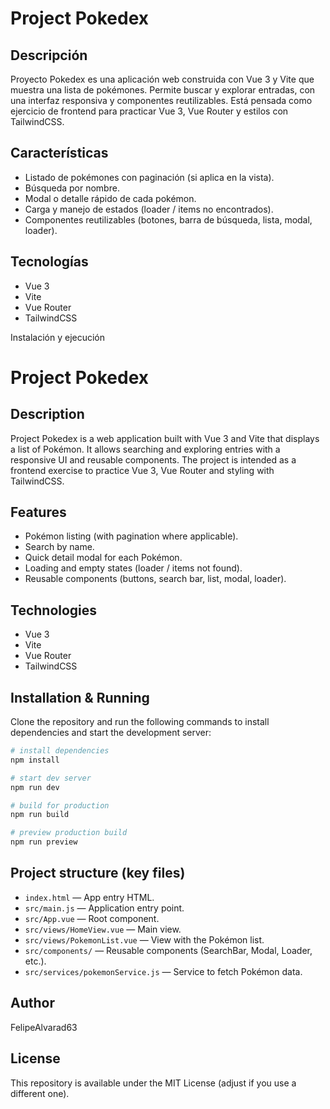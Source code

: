  # Project Pokedex

 Descripción
------------

 Proyecto Pokedex es una aplicación web construida con Vue 3 y Vite que muestra una lista de pokémones. Permite buscar y explorar entradas, con una interfaz responsiva y componentes reutilizables. Está pensada como ejercicio de frontend para practicar Vue 3, Vue Router y estilos con TailwindCSS.

 Características
----------------

- Listado de pokémones con paginación (si aplica en la vista).
- Búsqueda por nombre.
- Modal o detalle rápido de cada pokémon.
- Carga y manejo de estados (loader / items no encontrados).
- Componentes reutilizables (botones, barra de búsqueda, lista, modal, loader).

 Tecnologías
-----------

- Vue 3
- Vite
- Vue Router
- TailwindCSS

 Instalación y ejecución
 # Project Pokedex

 Description
-----------

 Project Pokedex is a web application built with Vue 3 and Vite that displays a list of Pokémon. It allows searching and exploring entries with a responsive UI and reusable components. The project is intended as a frontend exercise to practice Vue 3, Vue Router and styling with TailwindCSS.

 Features
--------

- Pokémon listing (with pagination where applicable).
- Search by name.
- Quick detail modal for each Pokémon.
- Loading and empty states (loader / items not found).
- Reusable components (buttons, search bar, list, modal, loader).

 Technologies
------------

- Vue 3
- Vite
- Vue Router
- TailwindCSS

 Installation & Running
----------------------

Clone the repository and run the following commands to install dependencies and start the development server:

```bash
# install dependencies
npm install

# start dev server
npm run dev

# build for production
npm run build

# preview production build
npm run preview
```

Project structure (key files)
-----------------------------

- `index.html` — App entry HTML.
- `src/main.js` — Application entry point.
- `src/App.vue` — Root component.
- `src/views/HomeView.vue` — Main view.
- `src/views/PokemonList.vue` — View with the Pokémon list.
- `src/components/` — Reusable components (SearchBar, Modal, Loader, etc.).
- `src/services/pokemonService.js` — Service to fetch Pokémon data.

Author
------

FelipeAlvarad63

License
-------

This repository is available under the MIT License (adjust if you use a different one).

